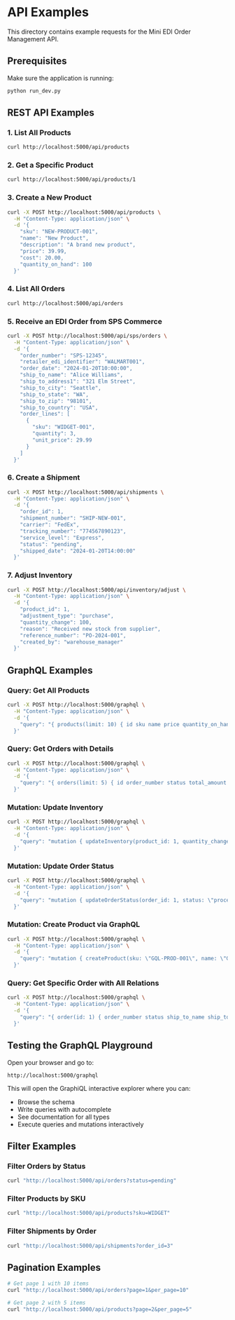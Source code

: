 # API Examples

This directory contains example requests for the Mini EDI Order Management API.

## Prerequisites

Make sure the application is running:
```bash
python run_dev.py
```

## REST API Examples

### 1. List All Products
```bash
curl http://localhost:5000/api/products
```

### 2. Get a Specific Product
```bash
curl http://localhost:5000/api/products/1
```

### 3. Create a New Product
```bash
curl -X POST http://localhost:5000/api/products \
  -H "Content-Type: application/json" \
  -d '{
    "sku": "NEW-PRODUCT-001",
    "name": "New Product",
    "description": "A brand new product",
    "price": 39.99,
    "cost": 20.00,
    "quantity_on_hand": 100
  }'
```

### 4. List All Orders
```bash
curl http://localhost:5000/api/orders
```

### 5. Receive an EDI Order from SPS Commerce
```bash
curl -X POST http://localhost:5000/api/sps/orders \
  -H "Content-Type: application/json" \
  -d '{
    "order_number": "SPS-12345",
    "retailer_edi_identifier": "WALMART001",
    "order_date": "2024-01-20T10:00:00",
    "ship_to_name": "Alice Williams",
    "ship_to_address1": "321 Elm Street",
    "ship_to_city": "Seattle",
    "ship_to_state": "WA",
    "ship_to_zip": "98101",
    "ship_to_country": "USA",
    "order_lines": [
      {
        "sku": "WIDGET-001",
        "quantity": 3,
        "unit_price": 29.99
      }
    ]
  }'
```

### 6. Create a Shipment
```bash
curl -X POST http://localhost:5000/api/shipments \
  -H "Content-Type: application/json" \
  -d '{
    "order_id": 1,
    "shipment_number": "SHIP-NEW-001",
    "carrier": "FedEx",
    "tracking_number": "774567890123",
    "service_level": "Express",
    "status": "pending",
    "shipped_date": "2024-01-20T14:00:00"
  }'
```

### 7. Adjust Inventory
```bash
curl -X POST http://localhost:5000/api/inventory/adjust \
  -H "Content-Type: application/json" \
  -d '{
    "product_id": 1,
    "adjustment_type": "purchase",
    "quantity_change": 100,
    "reason": "Received new stock from supplier",
    "reference_number": "PO-2024-001",
    "created_by": "warehouse_manager"
  }'
```

## GraphQL Examples

### Query: Get All Products
```bash
curl -X POST http://localhost:5000/graphql \
  -H "Content-Type: application/json" \
  -d '{
    "query": "{ products(limit: 10) { id sku name price quantity_on_hand quantity_available } }"
  }'
```

### Query: Get Orders with Details
```bash
curl -X POST http://localhost:5000/graphql \
  -H "Content-Type: application/json" \
  -d '{
    "query": "{ orders(limit: 5) { id order_number status total_amount retailer { name edi_identifier } order_lines { quantity_ordered product { sku name } } } }"
  }'
```

### Mutation: Update Inventory
```bash
curl -X POST http://localhost:5000/graphql \
  -H "Content-Type: application/json" \
  -d '{
    "query": "mutation { updateInventory(product_id: 1, quantity_change: 50, adjustment_type: \"purchase\", reason: \"Restock\") { success message product { quantity_on_hand } } }"
  }'
```

### Mutation: Update Order Status
```bash
curl -X POST http://localhost:5000/graphql \
  -H "Content-Type: application/json" \
  -d '{
    "query": "mutation { updateOrderStatus(order_id: 1, status: \"processing\") { success message order { id status } } }"
  }'
```

### Mutation: Create Product via GraphQL
```bash
curl -X POST http://localhost:5000/graphql \
  -H "Content-Type: application/json" \
  -d '{
    "query": "mutation { createProduct(sku: \"GQL-PROD-001\", name: \"GraphQL Product\", price: 45.99, cost: 22.50, quantity_on_hand: 200) { id sku name price } }"
  }'
```

### Query: Get Specific Order with All Relations
```bash
curl -X POST http://localhost:5000/graphql \
  -H "Content-Type: application/json" \
  -d '{
    "query": "{ order(id: 1) { order_number status ship_to_name ship_to_city retailer { name contact_email } order_lines { quantity_ordered unit_price product { sku name } } shipments { shipment_number carrier tracking_number status } } }"
  }'
```

## Testing the GraphQL Playground

Open your browser and go to:
```
http://localhost:5000/graphql
```

This will open the GraphiQL interactive explorer where you can:
- Browse the schema
- Write queries with autocomplete
- See documentation for all types
- Execute queries and mutations interactively

## Filter Examples

### Filter Orders by Status
```bash
curl "http://localhost:5000/api/orders?status=pending"
```

### Filter Products by SKU
```bash
curl "http://localhost:5000/api/products?sku=WIDGET"
```

### Filter Shipments by Order
```bash
curl "http://localhost:5000/api/shipments?order_id=3"
```

## Pagination Examples

```bash
# Get page 1 with 10 items
curl "http://localhost:5000/api/orders?page=1&per_page=10"

# Get page 2 with 5 items
curl "http://localhost:5000/api/products?page=2&per_page=5"
```
